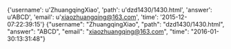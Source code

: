 {'username': u'ZhuangqingXiao', 'path': u'dzd1430/1430.html', 'answer': u'ABCD', 'email': u'xiaozhuangqing@163.com', 'time': '2015-12-07:22:39:15'}
{"username": "ZhuangqingXiao", "path": "dzd1430/1430.html", "answer": "ABCD", "email": "xiaozhuangqing@163.com", "time": "2016-01-30:13:31:48"}
